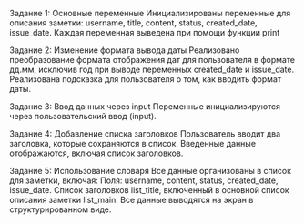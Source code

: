 Задание 1: Основные переменные
Инициализированы переменные для описания заметки: username, title, content, status, created_date, issue_date.
Каждая переменная выведена при помощи функции print

Задание 2: Изменение формата вывода даты
Реализовано преобразование формата отображения дат для пользователя в формате дд.мм, исключив год при выводе переменных created_date и issue_date.
Реализована подсказка для пользователя о том, как вводить формат даты.

Задание 3: Ввод данных через input
Переменные инициализируются через пользовательский ввод (input).

Задание 4: Добавление списка заголовков
Пользователь вводит два заголовка, которые сохраняются в список.
Введенные данные отображаются, включая список заголовков.

Задание 5: Использование словаря
Все данные организованы в список для заметки, включая:
Поля: username, content, status, created_date, issue_date.
Список заголовков list_title, включенный в основной список описания заметки list_main.
Все данные выводятся на экран в структурированном виде.
